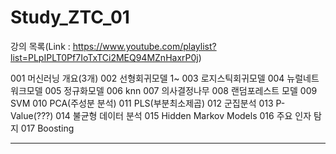 # Study_ZTC_01

강의 목록(Link : https://www.youtube.com/playlist?list=PLpIPLT0Pf7IoTxTCi2MEQ94MZnHaxrP0j)

001 머신러닝 개요(3개)
002 선형회귀모델 1~
003 로지스틱회귀모델
004 뉴럴네트워크모델
005 정규화모델
006 knn
007 의사결정나무
008 랜덤포레스트 모델
009 SVM
010 PCA(주성분 분석)
011 PLS(부분최소제곱)
012 군집분석
013 P-Value(???)
014 불균형 데이터 분석
015 Hidden Markov Models
016 주요 인자 탐지
017 Boosting

-----------------------------------------

